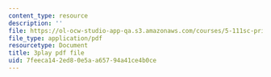 ```yaml
---
content_type: resource
description: ''
file: https://ol-ocw-studio-app-qa.s3.amazonaws.com/courses/5-111sc-principles-of-chemical-science-fall-2014/7feeca142ed80e5aa65794a41ce4b0ce_-jJz5OMmuP0.pdf
file_type: application/pdf
resourcetype: Document
title: 3play pdf file
uid: 7feeca14-2ed8-0e5a-a657-94a41ce4b0ce
---
```

